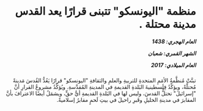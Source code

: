 <h1 dir="rtl">منظمة "اليونسكو" تتبنى قرارًا يعد القدس مدينة محتلة .</h1>

<h5 dir="rtl">العام الهجري:  1438

الشهر القمري: شعبان

العام الميلادي: 2017</h5>

<p dir="rtl">تبنَّتْ مُنظَّمةُ الأمَمِ المتحدةِ للتربيةِ والعلمِ والثقافةِ "اليونسكو" قرارًا يَعُدُّ القُدسَ مَدينةً مُحتلَّةً، ويؤكِّدُ فِلَسطينيةَ البَلدةِ القديمةِ في المدينةِ المُقدَّسةِ. ويُؤكِّدُ مشروعُ القرارِ أنَّ "إسرائيلَ" تحتلُّ القدسَ، وليس لها في البَلدةِ القديمةِ أيُّ حقٍّ، ويشمَلُ أيضًا الاعترافَ بأنَّ المقابرَ في مدينةِ الخليلِ وقَبرِ راحيلَ في بيتِ لَحمٍ مقابرُ إسلاميةٌ.</p></br>
